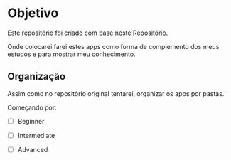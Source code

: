 # Objetivo

 Este repositório foi criado com base neste [Repositório](https://github.com/florinpop17/app-ideas).

Onde colocarei farei estes apps como forma de complemento dos meus estudos e para mostrar meu conhecimento.

## Organização
Assim como no repositório original tentarei, organizar os apps por pastas.

Começando por:
- [ ] Beginner
- [ ] Intermediate
- [ ] Advanced

